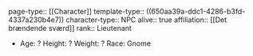 page-type:: [[Character]]
template-type:: ((650aa39a-ddc1-4286-b3fd-4337a230b4e7))
character-type:: NPC
alive:: true
affiliation:: [[Det brændende sværd]] 
rank:: Lieutenant

- Age: ?
  Height: ?
  Weight: ?
  Race: Gnome